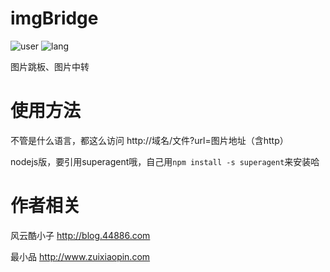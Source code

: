 # imgBridge
![user](https://img.shields.io/badge/user-4.3k%2B-brightgreen.svg)
![lang](https://img.shields.io/badge/languages-php%20nodejs-blue.svg)

图片跳板、图片中转


# 使用方法
不管是什么语言，都这么访问
http://域名/文件?url=图片地址（含http）

nodejs版，要引用superagent哦，自己用`npm install -s superagent`来安装哈

# 作者相关
风云酷小子
http://blog.44886.com

最小品 http://www.zuixiaopin.com
